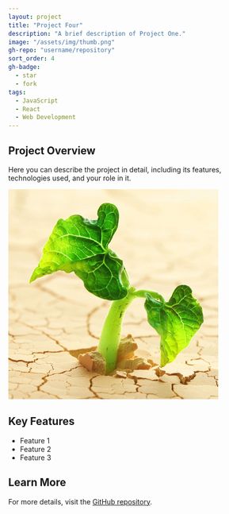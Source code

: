```yaml
---
layout: project
title: "Project Four"
description: "A brief description of Project One."
image: "/assets/img/thumb.png"
gh-repo: "username/repository"
sort_order: 4
gh-badge:
  - star
  - fork
tags:
  - JavaScript
  - React
  - Web Development
---
```


## Project Overview

Here you can describe the project in detail, including its features, technologies used, and your role in it.

![Project Image](/assets/img/thumb.png)

## Key Features

- Feature 1
- Feature 2
- Feature 3

## Learn More

For more details, visit the [GitHub repository](https://github.com/username/repository).
